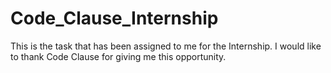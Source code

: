 # Code_Clause_Internship
This is the task that has been assigned to me for the Internship.
I would like to thank Code Clause for giving me this opportunity.
